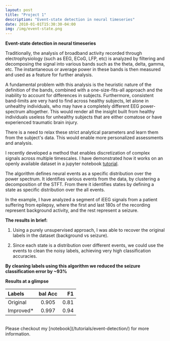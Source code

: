 ```yaml
---
layout: post
title: "Project 1"
description: "Event-state detection in neural timeseries"
date: 2010-01-01T15:30:30-04:00
img: /img/event-state.png
---
```


**Event-state detection in neural timeseries**

Traditionally, the analysis of broadband activity recorded through electrophysiology (such as EEG, ECoG, LFP, etc) is analyzed by filtering and decomposing the signal into various bands such as the theta, delta, gamma, etc. The instantaneous or average power in these bands is then measured and used as a feature for further analysis.

A fundamental problem with this analysis is the heuristic nature of the definition of the bands, combined with a one-size-fits-all approach and the inability to account for differences in subjects. Furthermore, consistent band-limits are very hard to find across healthy subjects, let alone in unhealthy individuals, who may have a completely different EEG power-spectrum altogether. This would render all the insight built from healthy individuals useless for unhealthy subjects that are either comatose or have experienced traumatic brain injury. 

There is a need to relax these strict analytical parameters and learn them from the subject's data. This would enable more personalized assessments and analysis. 

I recently developed a method that enables discretization of complex signals across multiple timescales. I have demonstrated how it works on an openly available dataset in a jupyter notebook [tutorial](/tutorials/event-detection/).

The algorithm defines neural events as a specific distribution over the power spectrum. It identifies various events from the data, by clustering a decomposition of the STFT. From there it identifies states by defining a state as specific distribution over the all events.

In the example, I have analyzed a segment of iEEG signals from a patient suffering from epilepsy, where the first and last 180s of the recording represent background activity, and the rest represent a seizure.

**The results in brief:**

1. Using a purely unsupervised approach, I was able to recover the original labels in the dataset (background vs seizure).

2. Since each state is a distribution over different events, we could use the events to clean the  noisy labels, achieving very high classification accuracies.

**By cleaning labels using this algorithm we reduced the seizure classification error by ~93%**


**Results at a glimpse**

| Labels | bal Acc | F1 |
| :----- | :-------: |  -: |
| Original | 0.905 | 0.81 |
| Improved* | 0.997 | 0.94 |

<br>
Please checkout my [notebook](/tutorials/event-detection/) for more information. 